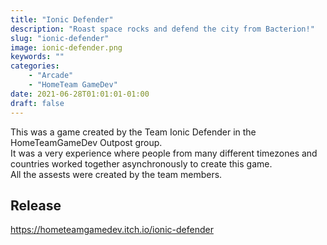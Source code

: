 ```yaml
---
title: "Ionic Defender"
description: "Roast space rocks and defend the city from Bacterion!"
slug: "ionic-defender"
image: ionic-defender.png
keywords: ""
categories: 
    - "Arcade"
    - "HomeTeam GameDev"
date: 2021-06-28T01:01:01-01:00
draft: false
---
```


This was a game created by the Team Ionic Defender in the HomeTeamGameDev Outpost group.  
It was a very experience where people from many different timezones and countries worked together asynchronously to create this game.  
All the assests were created by the team members.

## Release
https://hometeamgamedev.itch.io/ionic-defender
